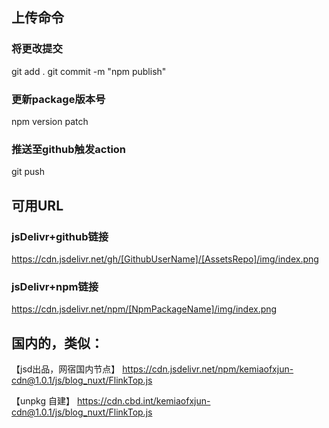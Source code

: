 ## 上传命令

### 将更改提交
git add .
git commit -m "npm publish"
### 更新package版本号
npm version patch
### 推送至github触发action
git push

## 可用URL

### jsDelivr+github链接
https://cdn.jsdelivr.net/gh/[GithubUserName]/[AssetsRepo]/img/index.png

### jsDelivr+npm链接
https://cdn.jsdelivr.net/npm/[NpmPackageName]/img/index.png


## 国内的，类似：

【jsd出品，网宿国内节点】
https://cdn.jsdelivr.net/npm/kemiaofxjun-cdn@1.0.1/js/blog_nuxt/FlinkTop.js

【unpkg 自建】
https://cdn.cbd.int/kemiaofxjun-cdn@1.0.1/js/blog_nuxt/FlinkTop.js
